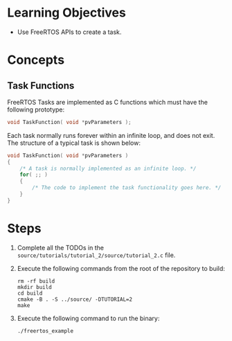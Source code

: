 # Learning Objectives
* Use FreeRTOS APIs to create a task.

# Concepts

## Task Functions
FreeRTOS Tasks are implemented as C functions which must have the following
prototype:

```c
void TaskFunction( void *pvParameters );
```

Each task normally runs forever within an infinite loop, and does not exit. The
structure of a typical task is shown below:

```c
void TaskFunction( void *pvParameters )
{
    /* A task is normally implemented as an infinite loop. */
    for( ;; )
    {
        /* The code to implement the task functionality goes here. */
    }
}
```

# Steps
1. Complete all the TODOs in the `source/tutorials/tutorial_2/source/tutorial_2.c`
   file.

1. Execute the following commands from the root of the repository to build:
   ```shell
   rm -rf build
   mkdir build
   cd build
   cmake -B . -S ../source/ -DTUTORIAL=2
   make
   ```

1. Execute the following command to run the binary:
   ```shell
   ./freertos_example
   ```
